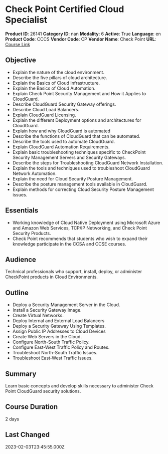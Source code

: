 # Check Point Certified Cloud Specialist

**Product ID**: 26141
**Category ID**: nan
**Modality**: 6
**Active**: True
**Language**: en
**Product Code**: CCCS
**Vendor Code**: CP
**Vendor Name**: Check Point
**URL**: [Course Link](https://www.fastlaneus.com/course/checkpoint-cccs)

## Objective
- Explain the nature of the cloud environment.
- Describe the five pillars of cloud architecture.
- Explain the Basics of Cloud Infrastructure.
- Explain the Basics of Cloud Automation.
- Explain Check Point Security Management and How it Applies to CloudGuard.
- Describe CloudGuard Security Gateway offerings.
- Describe Cloud Load Balancers.
- Explain CloudGuard Licensing.
- Explain the different Deployment options and architectures for CloudGuard.
- Explain how and why CloudGuard is automated
- Describe the functions of CloudGuard that can be automated.
- Describe the tools used to automate CloudGuard.
- Explain CloudGuard Automation Requirements.
- Explain basic troubleshooting techniques specific to CheckPoint Security Management Servers and Security Gateways.
- Describe the steps for Troubleshooting CloudGuard Network Installation.
- Explain the tools and techniques used to troubleshoot CloudGuard Network Automation.
- Explain the need for Cloud Security Posture Management.
- Describe the posture management tools available in CloudGuard.
- Explain methods for correcting Cloud Security Posture Management issues.

## Essentials
- Working knowledge of Cloud Native Deployment using Microsoft Azure and Amazon Web Services, TCP/IP Networking, and Check Point Security Products.
- Check Point recommends that students who wish to expand their knowledge participate in the CCSA and CCSE courses.

## Audience
Technical professionals who support, install, deploy, or administer CheckPoint products in Cloud Environments.

## Outline
- Deploy a Security Management Server in the Cloud.
- Install a Security Gateway Image.
- Create Virtual Networks.
- Deploy Internal and External Load Balancers
- Deploy a Security Gateway Using Templates.
- Assign Public IP Addresses to Cloud Devices
- Create Web Servers in the Cloud.
- Configure North-South Traffic Policy.
- Configure East-West Traffic Policy and Routes.
- Troubleshoot North-South Traffic Issues.
- Troubleshoot East-West Traffic Issues.

## Summary
Learn basic concepts and develop skills necessary to administer Check Point CloudGuard security solutions.

## Course Duration
2 days

## Last Changed
2023-02-03T23:45:55.000Z

